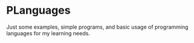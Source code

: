 # PLanguages
Just some examples, simple programs, and basic usage of programming languages for my learning needs.
